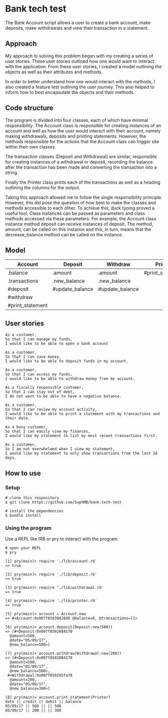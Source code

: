 # Bank tech test

The Bank Account script allows a user to create a bank account, make deposits, make withdrawals and view their transaction in a statement.

## Approach

My approach to solving this problem began with my creating a series of user stories. These user stories outlined how one would want to interact with the application. From these user stories, I created a model outlining the objects as well as their attributes and methods.

In order to better understand how one would interact with the methods, I also created a feature test outlining the user journey. This also helped to inform how to best encapsulate the objects and their methods.

## Code structure

The program is divided into four classes, each of which have minimal responsibility. The Account class is responsible for creating instances of an account and well as how the user would interact with their account, namely making withdrawals, deposits and printing statements. However, the methods responsible for the actions that the Account class can trigger site within their own classes.

The transaction classes (Deposit and Withdrawal) are similar, responsible for creating instances of a withdrawal or deposit, recording the balance after the transaction has been made and converting the transaction into a string.

Finally the Printer class prints each of the transactions as well as a heading outlining the columns for the output.

Taking this approach allowed me to follow the single responsibility principle. However, this did pose the question of how best to make the classes and methods accessible to each other. To achieve this, duck typing proved a useful tool. Class instances can be passed as parameters and class methods accessed via these parameters. For example, the Account class instance method deposit can receive instances of deposit. The method, amount, can be called on this instance and this, in turn, means that the decrease_balance method can be called on the instance.

## Model

|Account   |Deposit   |Withdraw   |Printer   |
|---|---|---|---|
|.balance   |.amount   |.amount   |#print_statement   |
|.transactions   |.new_balance   |.new_balance   |   |
|#deposit   |#update_balance   |#update_balance   |   |
|#withdraw   |   |   |   |
|#print_statement   |   |   |   | |

## User stories

```
As a customer,
So that I can manage my funds,
I would like to be able to open a bank account
```
```
As a customer,
So that I can save money,
I would like to be able to deposit funds in my account.
```
```
As a customer,
So that I can access my funds,
I would like to be able to withdraw money from my account.
```
```
As a fiscally responsible customer,
So that I can stay out of debt,
I do not want to be able to have a negative balance.
```
```
As a customer,
So that I can review my account activity,
I would like to be able to print a statement with my transactions and their date.
```
```
As a busy customer,
So that I can easily view my finances,
I would like my statement to list my most recent transactions first.
```
```
As a customer,
So I am not overwhelmed when I view my statement,
I would like my statement to only show transactions from the last 28 days.
```

## How to use

### Setup

```
# clone this respository
$ git clone https://github.com/SaphMB/bank-tech-test
```
```
# install the dependencies
$ bundle install
```

### Using the program

Use a REPL like IRB or pry to interact with the program.

```
# open your REPL
$ pry

[1] pry(main)> require './lib/account.rb'
=> true

[2] pry(main)> require './lib/deposit.rb'
=> true

[3] pry(main)> require './lib/withdrawal.rb'
=> true

[4] pry(main)> require './lib/printer.rb'
=> true

[5] pry(main)> account = Account.new
=> #<Account:0x007f85030420d8 @balance=0, @transactions=[]>

[6] pry(main)> account.deposit(Deposit.new(500))
=> [#<Deposit:0x007f8502884170
  @amount=500,
  @date="05/09/17",
  @new_balance=500>]

[7] pry(main)> account.withdraw(Withdrawal.new(200))
=> [#<Deposit:0x007f8502884170
  @amount=500,
  @date="05/09/17",
  @new_balance=500>,
 #<Withdrawal:0x007f850285fa78
  @amount=200,
  @date="05/09/17",
  @new_balance=300>]

[8] pry(main)> account.print_statement(Printer)
date || credit || debit || balance
05/09/17 || 500 || || 500
05/09/17 || 200 || || 300
```
